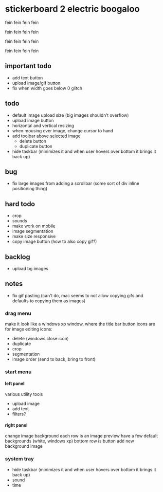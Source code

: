 # stickerboard 2 electric boogaloo

fein fein fein fein

fein fein fein fein

fein fein fein fein

fein fein fein fein

## important todo

- add text button
- upload image/gif button
- fix when width goes below 0 glitch

## todo

- default image upload size (big images shouldn't overflow)
- upload image button
- horizontal and vertical resizing
- when mousing over image, change cursor to hand
- add toolbar above selected image
  - delete button
  - duplicate button
- hide taskbar (minimizes it and when user hovers over bottom it brings it back up)

## bug

- fix large images from adding a scrollbar (some sort of div inline positioning thing)

## hard todo

- crop
- sounds
- make work on mobile
- image segmentation
- make size responsive
- copy image button (how to also copy gif?)

## backlog

- upload bg images

## notes

- fix gif pasting (can't do, mac seems to not allow copying gifs and defaults to copying them as images)

### drag menu

make it look like a windows xp window, where the title bar button icons are for image editing
icons:

- delete (windows close icon)
- duplicate
- crop
- segmentation
- image order (send to back, bring to front)

### start menu

#### left panel

various utility tools

- upload image
- add text
- filters?

#### right panel

change image background
each row is an image preview
have a few default backgrounds (white, windows xp)
bottom row is button add new background image

### system tray

- hide taskbar (minimizes it and when user hovers over bottom it brings it back up)
- sound
- time
